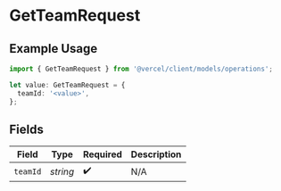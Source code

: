 # GetTeamRequest

## Example Usage

```typescript
import { GetTeamRequest } from '@vercel/client/models/operations';

let value: GetTeamRequest = {
  teamId: '<value>',
};
```

## Fields

| Field    | Type     | Required           | Description |
| -------- | -------- | ------------------ | ----------- |
| `teamId` | _string_ | :heavy_check_mark: | N/A         |

